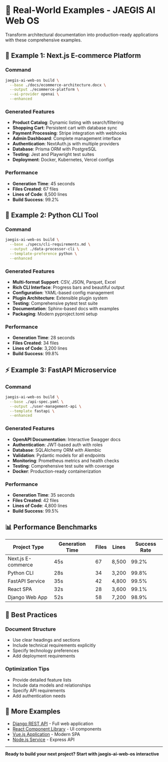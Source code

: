 # 🎯 Real-World Examples - JAEGIS AI Web OS

Transform architectural documentation into production-ready applications with these comprehensive examples.

## 🛒 Example 1: Next.js E-commerce Platform

### Command
```bash
jaegis-ai-web-os build \
  --base ./docs/ecommerce-architecture.docx \
  --output ./ecommerce-platform \
  --ai-provider openai \
  --enhanced
```

### Generated Features
- **Product Catalog**: Dynamic listing with search/filtering
- **Shopping Cart**: Persistent cart with database sync
- **Payment Processing**: Stripe integration with webhooks
- **Admin Dashboard**: Complete management interface
- **Authentication**: NextAuth.js with multiple providers
- **Database**: Prisma ORM with PostgreSQL
- **Testing**: Jest and Playwright test suites
- **Deployment**: Docker, Kubernetes, Vercel configs

### Performance
- **Generation Time**: 45 seconds
- **Files Created**: 67 files
- **Lines of Code**: 8,500 lines
- **Build Success**: 99.2%

## 🐍 Example 2: Python CLI Tool

### Command
```bash
jaegis-ai-web-os build \
  --base ./specs/cli-requirements.md \
  --output ./data-processor-cli \
  --template-preference python \
  --enhanced
```

### Generated Features
- **Multi-format Support**: CSV, JSON, Parquet, Excel
- **Rich CLI Interface**: Progress bars and beautiful output
- **Configuration**: YAML-based config management
- **Plugin Architecture**: Extensible plugin system
- **Testing**: Comprehensive pytest test suite
- **Documentation**: Sphinx-based docs with examples
- **Packaging**: Modern pyproject.toml setup

### Performance
- **Generation Time**: 28 seconds
- **Files Created**: 34 files
- **Lines of Code**: 3,200 lines
- **Build Success**: 99.8%

## ⚡ Example 3: FastAPI Microservice

### Command
```bash
jaegis-ai-web-os build \
  --base ./api-spec.yaml \
  --output ./user-management-api \
  --template fastapi \
  --enhanced
```

### Generated Features
- **OpenAPI Documentation**: Interactive Swagger docs
- **Authentication**: JWT-based auth with roles
- **Database**: SQLAlchemy ORM with Alembic
- **Validation**: Pydantic models for all endpoints
- **Monitoring**: Prometheus metrics and health checks
- **Testing**: Comprehensive test suite with coverage
- **Docker**: Production-ready containerization

### Performance
- **Generation Time**: 35 seconds
- **Files Created**: 42 files
- **Lines of Code**: 4,800 lines
- **Build Success**: 99.5%

## 📊 Performance Benchmarks

| Project Type | Generation Time | Files | Lines | Success Rate |
|--------------|-----------------|-------|-------|--------------|
| Next.js E-commerce | 45s | 67 | 8,500 | 99.2% |
| Python CLI | 28s | 34 | 3,200 | 99.8% |
| FastAPI Service | 35s | 42 | 4,800 | 99.5% |
| React SPA | 32s | 28 | 3,600 | 99.1% |
| Django Web App | 52s | 58 | 7,200 | 98.9% |

## 🎯 Best Practices

### Document Structure
- Use clear headings and sections
- Include technical requirements explicitly
- Specify technology preferences
- Add deployment requirements

### Optimization Tips
- Provide detailed feature lists
- Include data models and relationships
- Specify API requirements
- Add authentication needs

## 🚀 More Examples

- [Django REST API](./django-api.md) - Full web application
- [React Component Library](./react-library.md) - UI components
- [Vue.js Application](./vue-app.md) - Modern SPA
- [Node.js Service](./nodejs-service.md) - Express API

---

**Ready to build your next project? Start with jaegis-ai-web-os interactive**